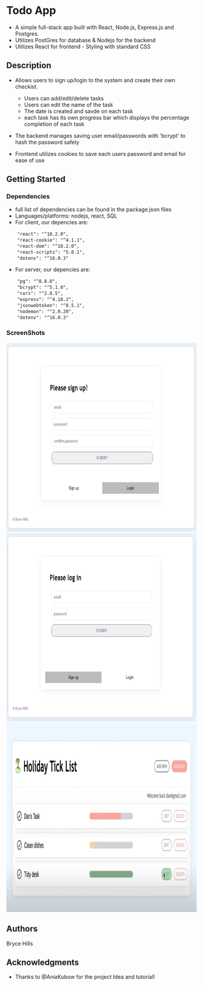 # Todo App

- A simple full-stack app built with React, Node.js, Express.js and Postgres.
- Utilizes PostGres for database & Nodejs for the backend
- Utilizes React for frontend - Styling with standard CSS

## Description

- Allows users to sign up/login to the system and create their own checkist.
    - Users can add/edit/delete tasks
    - Users can edit the name of the task
    - The date is created and savde on each task
    - each task has its own progress bar which displays the percentage completion of each task

- The backend manages saving user email/passwords with 'bcrypt' to hash the password safely
- Frontend utilizes cookies to save each users password and email for ease of use

## Getting Started

### Dependencies

* full list of dependencies can be found in the package.json files
* Languages/platforms: nodejs, react, SQL
* For client, our depencies are:
```
    "react": "^18.2.0",
    "react-cookie": "^4.1.1",
    "react-dom": "^18.2.0",
    "react-scripts": "5.0.1",
    "dotenv": "^16.0.3"
```
* For server, our depencies are:
```
    "pg": "^8.8.0",
    "bcrypt": "^5.1.0",
    "cors": "^2.8.5",
    "express": "^4.18.2",
    "jsonwebtoken": "^8.5.1",
    "nodemon": "^2.0.20",
    "dotenv": "^16.0.3"
```

### ScreenShots
<img src="/ss/3.png" alt="alt text" width="700" height="500">  
<img src="/ss/2.png" alt="alt text" width="700" height="500">  
<img src="/ss/1.jpg" alt="alt text" width="700" height="500">  


## Authors

Bryce Hills  


## Acknowledgments

* Thanks to @AniaKubow for the project Idea and tutorial!

